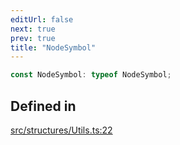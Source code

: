 ```yaml
---
editUrl: false
next: true
prev: true
title: "NodeSymbol"
---
```


```ts
const NodeSymbol: typeof NodeSymbol;
```

## Defined in

[src/structures/Utils.ts:22](https://github.com/appujet/lavalink-client/blob/4880e032861893b27e80b7c2d6c36639afbb3479/src/structures/Utils.ts#L22)
